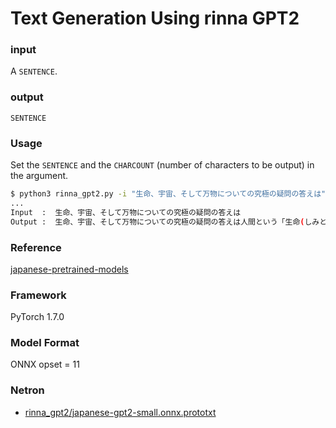 # Text Generation Using rinna GPT2

### input
A `SENTENCE`.

### output
`SENTENCE`

### Usage
Set the `SENTENCE` and the `CHARCOUNT` (number of characters to be output) in the argument.

```bash
$ python3 rinna_gpt2.py -i "生命、宇宙、そして万物についての究極の疑問の答えは" -o 30
...
Input  :  生命、宇宙、そして万物についての究極の疑問の答えは
Output :  生命、宇宙、そして万物についての究極の疑問の答えは人間という「生命(しみとり・ちずむや」の存在」やそれを「うずまぐ」と言うことがあるからであると推測
```

### Reference
[japanese-pretrained-models](https://github.com/rinnakk/japanese-pretrained-models)  

### Framework
PyTorch 1.7.0

### Model Format
ONNX opset = 11

### Netron

- [rinna_gpt2/japanese-gpt2-small.onnx.prototxt](https://netron.app/?url=https://storage.googleapis.com/ailia-models/rinna_gpt2_text_generation/rinna_gpt2/japanese-gpt2-small.onnx.prototxt)
